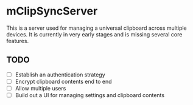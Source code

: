 # mClipSyncServer

This is a server used for managing a universal clipboard across multiple devices.
It is currently in very early stages and is missing several core features.

## TODO
- [ ] Establish an authentication strategy
- [ ] Encrypt clipboard contents end to end
- [ ] Allow multiple users
- [ ] Build out a UI for managing settings and clipboard contents
